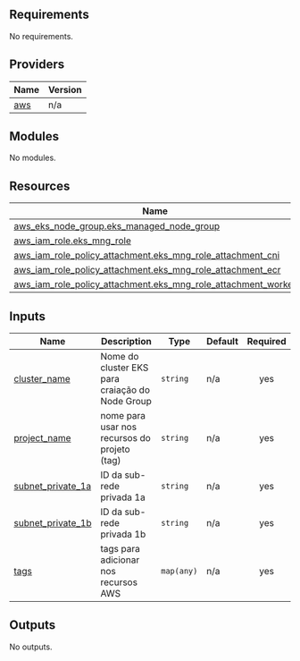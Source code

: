 <!-- BEGIN_TF_DOCS -->
## Requirements

No requirements.

## Providers

| Name | Version |
|------|---------|
| <a name="provider_aws"></a> [aws](#provider\_aws) | n/a |

## Modules

No modules.

## Resources

| Name | Type |
|------|------|
| [aws_eks_node_group.eks_managed_node_group](https://registry.terraform.io/providers/hashicorp/aws/latest/docs/resources/eks_node_group) | resource |
| [aws_iam_role.eks_mng_role](https://registry.terraform.io/providers/hashicorp/aws/latest/docs/resources/iam_role) | resource |
| [aws_iam_role_policy_attachment.eks_mng_role_attachment_cni](https://registry.terraform.io/providers/hashicorp/aws/latest/docs/resources/iam_role_policy_attachment) | resource |
| [aws_iam_role_policy_attachment.eks_mng_role_attachment_ecr](https://registry.terraform.io/providers/hashicorp/aws/latest/docs/resources/iam_role_policy_attachment) | resource |
| [aws_iam_role_policy_attachment.eks_mng_role_attachment_worker](https://registry.terraform.io/providers/hashicorp/aws/latest/docs/resources/iam_role_policy_attachment) | resource |

## Inputs

| Name | Description | Type | Default | Required |
|------|-------------|------|---------|:--------:|
| <a name="input_cluster_name"></a> [cluster\_name](#input\_cluster\_name) | Nome do cluster EKS para craiação do Node Group | `string` | n/a | yes |
| <a name="input_project_name"></a> [project\_name](#input\_project\_name) | nome para usar nos recursos do projeto (tag) | `string` | n/a | yes |
| <a name="input_subnet_private_1a"></a> [subnet\_private\_1a](#input\_subnet\_private\_1a) | ID da sub-rede privada 1a | `string` | n/a | yes |
| <a name="input_subnet_private_1b"></a> [subnet\_private\_1b](#input\_subnet\_private\_1b) | ID da sub-rede privada 1b | `string` | n/a | yes |
| <a name="input_tags"></a> [tags](#input\_tags) | tags para adicionar nos recursos AWS | `map(any)` | n/a | yes |

## Outputs

No outputs.
<!-- END_TF_DOCS -->